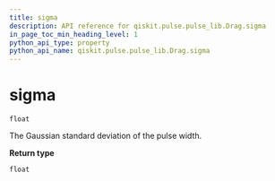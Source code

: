 ```yaml
---
title: sigma
description: API reference for qiskit.pulse.pulse_lib.Drag.sigma
in_page_toc_min_heading_level: 1
python_api_type: property
python_api_name: qiskit.pulse.pulse_lib.Drag.sigma
---
```


# sigma

<span id="qiskit.pulse.pulse_lib.Drag.sigma" />

`float`

The Gaussian standard deviation of the pulse width.

**Return type**

`float`

